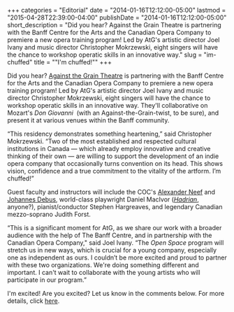 +++
categories = "Editorial"
date = "2014-01-16T12:12:00-05:00"
lastmod = "2015-04-28T22:39:00-04:00"
publishDate = "2014-01-16T12:12:00-05:00"
short_description = "Did you hear? Against the Grain Theatre is partnering with the Banff Centre for the Arts and the Canadian Opera Company to premiere a new opera training program! Led by AtG's artistic director Joel Ivany and music director Christopher Mokrzewski, eight singers will have the chance to workshop operatic skills in an innovative way."
slug = "im-chuffed"
title = "&quot;I&#039;m chuffed!&quot;"
+++

Did you hear? [Against the Grain Theatre](http://againstthegraintheatre.com/) is partnering with the Banff Centre for the Arts and the Canadian Opera Company to premiere a new opera training program! Led by AtG's artistic director Joel Ivany and music director Christopher Mokrzewski, eight singers will have the chance to workshop operatic skills in an innovative way. They'll collaborative on Mozart's _Don Giovanni_  (with an Against-the-Grain-twist, to be sure), and present it at various venues within the Banff community.

“This residency demonstrates something heartening,” said Christopher Mokrzewski. “Two of the most established and respected cultural institutions in Canada — which already employ innovative and creative thinking of their own — are willing to support the development of an indie opera company that occasionally turns convention on its head. This shows vision, confidence and a true commitment to the vitality of the artform. I’m chuffed!”

Guest faculty and instructors will include the COC's [Alexander Neef](http://www.coc.ca/aboutthecoc/alexanderneef/Bio.aspx) and [Johannes Debus](http://www.coc.ca/aboutthecoc/companymembers/Orchestra/JohannesDebus.aspx), world-class playwright Daniel MacIvor ([_Hadrian_](http://www.coc.ca/PerformancesAndTickets/Hadrian.aspx), anyone?), pianist/conductor Stephen Hargreaves, and legendary Canadian mezzo-soprano Judith Forst.

“This is a significant moment for AtG, as we share our work with a broader audience with the help of The Banff Centre, and in partnership with the Canadian Opera Company," said Joel Ivany. “The _Open Space_ program will stretch us in new ways, which is crucial for a young company, especially one as independent as ours. I couldn’t be more excited and proud to partner with these two organizations. We're doing something different and important. I can't wait to collaborate with the young artists who will participate in our program.”

I'm excited! Are you excited? Let us know in the comments below. For more details, click [here](http://us5.campaign-archive2.com/?u=a310ed3217aac023b710a846a&id=b381cf603c&e=0c7e443ea8).
